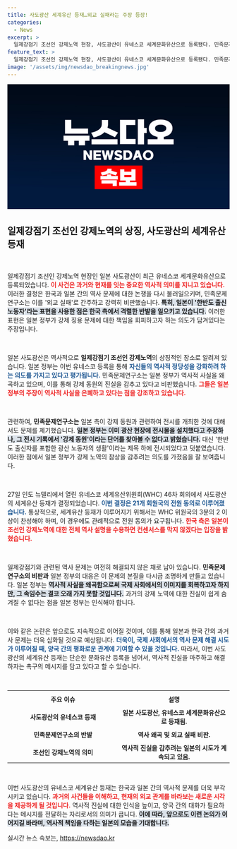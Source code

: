 ```yaml
---
title: 사도광산 세계유산 등재…외교 실패라는 주장 등장!
categories:
  - News
excerpt: >
  일제강점기 조선인 강제노역 현장, 사도광산이 유네스코 세계문화유산으로 등록됐다. 민족문제연구소는 일본의 역사 왜곡을 비판하며 외교적 실패를 지적했다. 강제 징용의 진실은 결코 숨길 수 없는 역사라는 주장이 이어졌다.
feature_text: >
  일제강점기 조선인 강제노역 현장, 사도광산이 유네스코 세계문화유산으로 등록됐다. 민족문제연구소는 일본의 역사 왜곡을 비판하며 외교적 실패를 지적했다. 강제 징용의 진실은 결코 숨길 수 없는 역사라는 주장이 이어졌다.
image: '/assets/img/newsdao_breakingnews.jpg'
---
```


<p><img src="/assets/img/newsdao_breakingnews.jpg" alt="bookingtag 속보" /></p>

<h2 data-ke-size="size26">일제강점기 조선인 강제노역의 상징, 사도광산의 세계유산 등재</h2>

<p data-ke-size="size16">&nbsp;</p>

<p>일제강점기 조선인 강제노역 현장인 일본 사도광산이 최근 유네스코 세계문화유산으로 등록되었습니다. <b><span style="color: #ee2323;">이 사건은 과거와 현재를 잇는 중요한 역사적 의미를 지니고 있습니다.</span></b> 이러한 결정은 한국과 일본 간의 역사 문제에 대한 논쟁을 다시 불러일으키며, 민족문제연구소는 이를 '외교 실패'로 간주하고 강력히 비판했습니다. <b><span style="background-color: #21538527;">특히, 일본이 '한반도 출신 노동자'라는 표현을 사용한 점은 한국 측에서 격렬한 반발을 일으키고 있습니다.</span></b> 이러한 표현은 일본 정부가 강제 징용 문제에 대한 책임을 회피하고자 하는 의도가 담겨있다는 주장입니다.</p>

<p data-ke-size="size16">&nbsp;</p>

<p>일본 사도광산은 역사적으로 <b>일제강점기 조선인 강제노역</b>의 상징적인 장소로 알려져 있습니다. 일본 정부는 이번 유네스코 등록을 통해 <b><span style="color: #1a5490;">자신들의 역사적 정당성을 강화하려 하는 의도를 가지고 있다고 평가됩니다.</span></b> 민족문제연구소는 일본 정부가 역사적 사실을 왜곡하고 있으며, 이를 통해 강제 동원의 진실을 감추고 있다고 비판했습니다. <b><span style="color: #ee2323;">그들은 일본 정부의 주장이 역사적 사실을 은폐하고 있다는 점을 강조하고 있습니다.</span></b> </p>

<p data-ke-size="size16">&nbsp;</p>

<p>관련하여, <b>민족문제연구소는</b> 일본 측이 강제 동원과 관련하여 전시를 개최한 것에 대해서도 문제를 제기했습니다. <b><span style="background-color: #21538527;">일본 정부는 이미 광산 현장에 전시물을 설치했다고 주장하나, 그 전시 기록에서 '강제 동원'이라는 단어를 찾아볼 수 없다고 밝혔습니다.</span></b> 대신 '한반도 출신자를 포함한 광산 노동자의 생활'이라는 제목 하에 전시되었다고 덧붙였습니다. 이러한 점에서 일본 정부가 강제 노역의 참상을 감추려는 의도를 가졌음을 잘 보여줍니다.</p>

<p data-ke-size="size16">&nbsp;</p>

<p>27일 인도 뉴델리에서 열린 유네스코 세계유산위원회(WHC) 46차 회의에서 사도광산의 세계유산 등재가 결정되었습니다. <b><span style="color: #1a5490;">이번 결정은 21개 회원국의 전원 동의로 이루어졌습니다.</span></b> 통상적으로, 세계유산 등재가 이루어지기 위해서는 WHC 위원국의 3분의 2 이상이 찬성해야 하며, 이 경우에도 관례적으로 전원 동의가 요구됩니다. <b><span style="color: #ee2323;">한국 측은 일본이 조선인 강제노역에 대한 전체 역사 설명을 수용하면 컨센서스를 막지 않겠다는 입장을 밝혔습니다.</span></b> </p>

<p data-ke-size="size16">&nbsp;</p>

<p>일제강점기와 관련된 역사 문제는 여전히 해결되지 않은 채로 남아 있습니다. <b>민족문제연구소의 비판과</b> 일본 정부의 대응은 이 문제의 본질을 다시금 조명하게 만들고 있습니다. 일본 정부는 <b><span style="background-color: #21538527;">역사적 사실을 왜곡함으로써 국제 사회에서의 이미지를 회복하고자 하지만, 그 속임수는 결코 오래 가지 못할 것입니다.</span></b> 과거의 강제 노역에 대한 진실이 쉽게 숨겨질 수 없다는 점을 일본 정부는 인식해야 합니다. </p>

<p data-ke-size="size16">&nbsp;</p>

<p>이와 같은 논란은 앞으로도 지속적으로 이어질 것이며, 이를 통해 일본과 한국 간의 과거사 문제는 더욱 심화될 것으로 예상됩니다. <b><span style="color: #1a5490;">더욱이, 국제 사회에서의 역사 문제 해결 시도가 이루어질 때, 양국 간의 평화로운 관계에 기여할 수 있을 것입니다.</span></b> 따라서, 이번 사도광산의 세계유산 등재는 단순한 문화유산 등록을 넘어서, 역사적 진실을 마주하고 해결하자는 촉구의 메시지를 담고 있다고 할 수 있습니다. </p>

<p data-ke-size="size16">&nbsp;</p>

<table style="width: 100%; border-collapse: collapse;">
  <tr>
    <th style="width: 50%; text-align: center; height: 30px;"><b>주요 이슈</b></th>
    <th style="width: 50%; text-align: center; height: 30px;"><b>설명</b></th>
  </tr>
  <tr>
    <td style="text-align: center; height: 30px;"><b>사도광산의 유네스코 등재</b></td>
    <td style="text-align: center; height: 30px;"><b>일본 사도광산, 유네스코 세계문화유산으로 등재됨.</b></td>
  </tr>
  <tr>
    <td style="text-align: center; height: 30px;"><b>민족문제연구소의 반발</b></td>
    <td style="text-align: center; height: 30px;"><b>역사 왜곡 및 외교 실패 비판.</b></td>
  </tr>
  <tr>
    <td style="text-align: center; height: 30px;"><b>조선인 강제노역의 의미</b></td>
    <td style="text-align: center; height: 30px;"><b>역사적 진실을 감추려는 일본의 시도가 계속되고 있음.</b></td>
  </tr>
</table>

<p data-ke-size="size16">&nbsp;</p>

<p>이번 사도광산의 유네스코 세계유산 등재는 한국과 일본 간의 역사적 문제를 더욱 부각시키고 있습니다. <b><span style="color: #ee2323;">과거의 사건들을 이해하고, 현재의 외교 관계를 바라보는 새로운 시각을 제공하게 될 것입니다.</span></b> 역사적 진실에 대한 인식을 높이고, 양국 간의 대화가 필요하다는 메시지를 전달하는 자리로서의 의미가 큽니다. <b><span style="background-color: #21538527;">이에 따라, 앞으로도 이런 논의가 이어지길 바라며, 역사적 책임을 다하는 일본의 모습을 기대합니다.</span></b></p>
실시간 뉴스 속보는, <a href="https://newsdao.kr" rel="dofollow">https://newsdao.kr</a>


